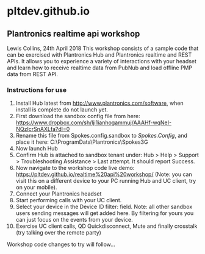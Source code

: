# pltdev.github.io
## Plantronics realtime api workshop
Lewis Collins, 24th April 2018
This workshop consists of a sample code that can be exercised with Plantronics Hub and Plantronics realtime and REST APIs.
It allows you to experience a variety of interactions with your headset and learn how to receive realtime data from PubNub and load offline PMP data from REST API.
### Instructions for use
1. Install Hub latest from http://www.plantronics.com/software, when install is complete do not launch yet.
2. First download the sandbox config file from here: https://www.dropbox.com/sh/lji1ianhogammuj/AAAHf-wqNeI-NQzIcrSnAXLfa?dl=0 
3. Rename this file from Spokes.config.sandbox to *Spokes.Config*, and place it here: C:\ProgramData\Plantronics\Spokes3G
4. Now launch Hub
5. Confirm Hub is attached to sandbox tenant under: Hub > Help > Support > Troubleshooting Assistance > Last attempt. It should report Success.
6. Now navigate to the workshop code live demo: https://pltdev.github.io/realtime%20api%20workshop/ (Note: you can visit this on a different device to your PC running Hub and UC client, try on your mobile).
7. Connect your Plantronics headset
8. Start performing calls with your UC client.
9. Select your device in the Device ID filter: field. Note: all other sandbox users sending messages will get added here. By filtering for yours you can just focus on the events from your device.
10. Exercise UC client calls, QD Quickdisconnect, Mute and finally crosstalk (try talking over the remote party)

Workshop code changes to try will follow...
